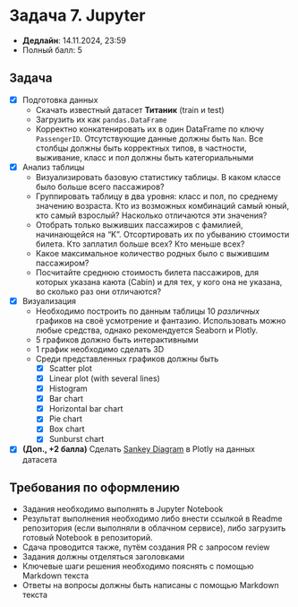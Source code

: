 # Задача 7. Jupyter

* **Дедлайн**: 14.11.2024, 23:59
* Полный балл: 5

## Задача

- [x] Подготовка данных
  - Скачать известный датасет **Титаник** (train и test)
  - Загрузить их как `pandas.DataFrame`
  - Корректно конкатенировать их в один DataFrame по ключу `PassengerID`.
  Отсутствующие данные должны быть `Nan`. Все столбцы должны быть корректных типов, в частности, выживание, класс и пол должны быть категориальными
- [x] Анализ таблицы
  - Визуализировать базовую статистику таблицы. В каком классе было больше всего пассажиров?
  - Группировать таблицу в два уровня: класс и пол, по среднему значению возраста. Кто из возможных комбинаций самый юный, кто самый взрослый? Насколько отличаются эти значения?
  - Отобрать только выживших пассажиров с фамилией, начинающейся на “K”. Отсортировать их по убыванию стоимости билета. Кто заплатил больше всех? Кто меньше всех?
  - Какое максимальное количество родных было с выжившим пассажиром?
  - Посчитайте среднюю стоимость билета пассажиров, для которых указана каюта (Cabin) и для тех, у кого она не указана, во сколько раз они отличаются?
- [x] Визуализация
  - Необходимо построить по данным таблицы 10 *различных* графиков на своё усмотрение и фантазию.
  Использовать можно любые средства, однако рекомендуется Seaborn и Plotly.
  - 5 графиков должно быть интерактивными
  - 1 график необходимо сделать 3D
  - Среди представленных графиков должны быть
    - [x] Scatter plot
    - [x] Linear plot (with several lines)
    - [x] Histogram
    - [x] Bar chart
    - [x] Horizontal bar chart
    - [x] Pie chart
    - [x] Box chart
    - [x] Sunburst chart
- [x] **(Доп., +2 балла)** Сделать [Sankey Diagram](https://plotly.com/python/sankey-diagram/) в Plotly на данных датасета

## Требования по оформлению

- Задания необходимо выполнять в Jupyter Notebook
- Результат выполнения необходимо либо внести ссылкой в Readme репозитория (если выполняли в облачном сервисе), либо загрузить готовый Notebook в репозиторий.
- Сдача проводится также, путём создания PR с запросом review
- Задания должны отделяться заголовками
- Ключевые шаги решения необходимо пояснять с помощью Markdown текста
- Ответы на вопросы должны быть написаны с помощью Markdown текста

